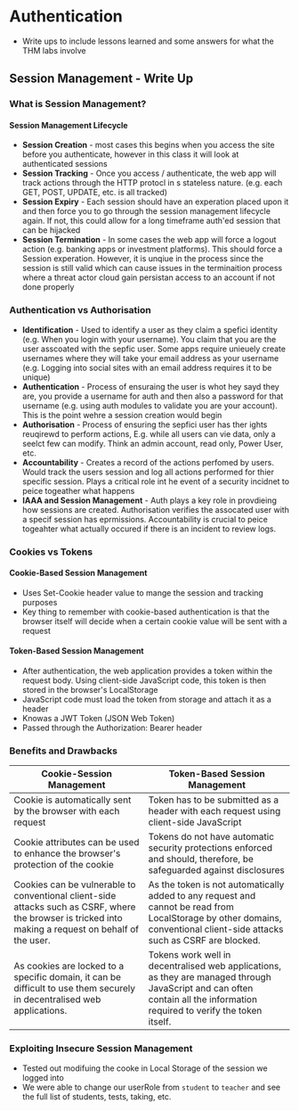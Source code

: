 # Authentication
- Write ups to include lessons learned and some answers for what the THM labs involve

## Session Management - Write Up

### What is Session Management?

#### Session Management Lifecycle
- **Session Creation** - most cases this begins when you access the site before you authenticate, however in this class it will look at authenticated sessions
- **Session Tracking** - Once you access / authenticate, the web app will track actions through the HTTP protocl in s stateless nature. (e.g. each GET, POST, UPDATE, etc. is all tracked)
- **Session Expiry** - Each session should have an experation placed upon it and then force you to go through the session management lifecycle again. If not, this could allow for a long timeframe auth'ed session that can be hijacked
- **Session Termination** - In some cases the web app will force a logout action (e.g. banking apps or investment platforms). This should force a Session experation. However, it is unqiue in the process since the session is still valid which can cause issues in the terminaition process where a threat actor cloud gain persistan access to an account if not done properly


### Authentication vs Authorisation
- **Identification** - Used to identify a user as they claim a spefici identity (e.g. When you login with your username). You claim that you are the user asscoated with the sepfic user. Some apps require unieuely create usernames where they will take your email address as your username (e.g. Logging into social sites with an email address requires it to be unique)
- **Authentication** - Process of ensuraing the user is whot hey sayd they are, you provide a username for auth and then also a password for that username (e.g. using auth modules to validate you are your account). This is the point wehre a session creation would begin
- **Authorisation** - Process of ensuring the sepfici user has ther ights reuqirewd to perform actions, E.g. while all users can vie data, only a seelct few can modify. Think an admin account, read only, Power User, etc.
- **Accountability** - Creates a record of the actions perfomed by users. Would track the users session and log all actions performed for thier specific session. Plays a critical role int he event of a security incidnet to peice togeather what happens 
- **IAAA and Session Management** - Auth plays a key role in provdieing how sessions are created. Authorisation verifies the assocated user with a specif session has eprmissions. Accountability is crucial to peice togeahter what actually occured if there is an incident to review logs.

### Cookies vs Tokens

#### Cookie-Based Session Management
- Uses Set-Cookie header value to mange the session and tracking purposes
- Key thing to remember with cookie-based authentication is that the browser itself will decide when a certain cookie value will be sent with a request

#### Token-Based Session Management
- After authentication, the web application provides a token within the request body. Using client-side JavaScript code, this token is then stored in the browser's LocalStorage
- JavaScript code must load the token from storage and attach it as a header
- Knowas a JWT Token (JSON Web Token)
- Passed through the Authorization: Bearer header


### Benefits and Drawbacks
| Cookie-Session Management | Token-Based Session Management|
|---------------------------|-------------------------------|
| Cookie is automatically sent by the browser with each request | Token has to be submitted as a header with each request using client-side JavaScript |
| Cookie attributes can be used to enhance the browser's protection of the cookie | Tokens do not have automatic security protections enforced and should, therefore, be safeguarded against disclosures
|Cookies can be vulnerable to conventional client-side attacks such as CSRF, where the browser is tricked into making a request on behalf of the user.| As the token is not automatically added to any request and cannot be read from LocalStorage by other domains, conventional client-side attacks such as CSRF are blocked. |
| As cookies are locked to a specific domain, it can be difficult to use them securely in decentralised web applications.| Tokens work well in decentralised web applications, as they are managed through JavaScript and can often contain all the information required to verify the token itself.|

### Exploiting Insecure Session Management
- Tested out modifuing the cooke in Local Storage of the session we logged into
- We were able to change our userRole from `student` to `teacher` and see the full list of students, tests, taking, etc.
 
